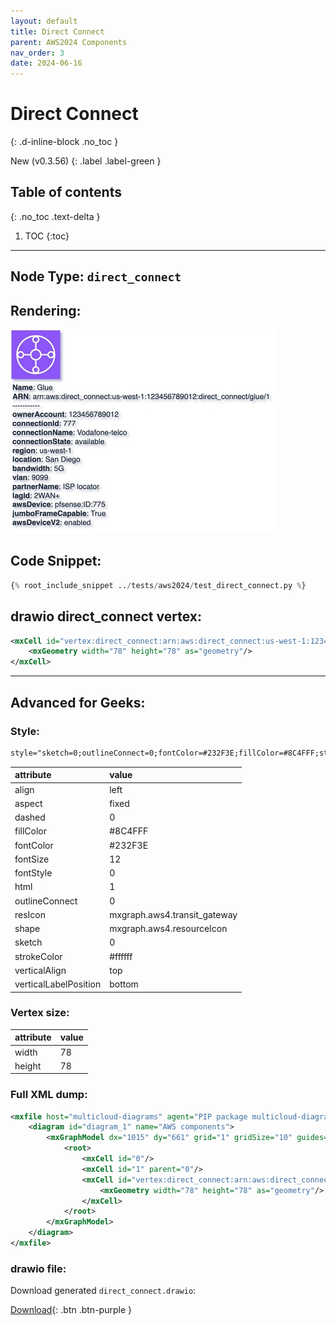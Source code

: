 ```yaml
---
layout: default
title: Direct Connect
parent: AWS2024 Components
nav_order: 3
date: 2024-06-16
---
```


# Direct Connect
{: .d-inline-block .no_toc }

New (v0.3.56)
{: .label .label-green }

## Table of contents
{: .no_toc .text-delta }

1. TOC
{:toc}

---


## Node Type: ``direct_connect``

## Rendering:

![lambda](output/jpg/direct_connect.jpg)

## Code Snippet:

```python
{% root_include_snippet ../tests/aws2024/test_direct_connect.py %}
```

## drawio direct_connect vertex:

```xml
<mxCell id="vertex:direct_connect:arn:aws:direct_connect:us-west-1:123456789012:direct_connect/glue/1" parent="1" vertex="1">
    <mxGeometry width="78" height="78" as="geometry"/>
</mxCell>
```
---

## Advanced for Geeks:

### Style:
```html
style="sketch=0;outlineConnect=0;fontColor=#232F3E;fillColor=#8C4FFF;strokeColor=#ffffff;dashed=0;verticalLabelPosition=bottom;verticalAlign=top;align=left;html=1;fontSize=12;fontStyle=0;aspect=fixed;shape=mxgraph.aws4.resourceIcon;resIcon=mxgraph.aws4.transit_gateway;"
```

| attribute | value |
|:----------|:------|
|align| left |
|aspect| fixed |
|dashed| 0 |
|fillColor| #8C4FFF |
|fontColor| #232F3E |
|fontSize| 12 |
|fontStyle| 0 |
|html| 1 |
|outlineConnect| 0 |
|resIcon| mxgraph.aws4.transit_gateway |
|shape| mxgraph.aws4.resourceIcon |
|sketch| 0 |
|strokeColor| #ffffff |
|verticalAlign| top |
|verticalLabelPosition| bottom |

### Vertex size:

| attribute | value |
|:---------|:-----------|
| width    | 78  |
| height   |78|

### Full XML dump:
```xml
<mxfile host="multicloud-diagrams" agent="PIP package multicloud-diagrams. Generate resources in draw.io compatible format for Cloud infrastructure. Copyrights @ Roman Tsypuk 2023. MIT license." type="MultiCloud">
    <diagram id="diagram_1" name="AWS components">
        <mxGraphModel dx="1015" dy="661" grid="1" gridSize="10" guides="1" tooltips="1" connect="1" arrows="1" fold="1" page="1" pageScale="1" pageWidth="850" pageHeight="1100" math="0" shadow="1">
            <root>
                <mxCell id="0"/>
                <mxCell id="1" parent="0"/>
                <mxCell id="vertex:direct_connect:arn:aws:direct_connect:us-west-1:123456789012:direct_connect/glue/1" value="&lt;b&gt;Name&lt;/b&gt;: Glue&lt;BR&gt;&lt;b&gt;ARN&lt;/b&gt;: arn:aws:direct_connect:us-west-1:123456789012:direct_connect/glue/1&lt;BR&gt;-----------&lt;BR&gt;&lt;b&gt;ownerAccount&lt;/b&gt;: 123456789012&lt;BR&gt;&lt;b&gt;connectionId&lt;/b&gt;: 777&lt;BR&gt;&lt;b&gt;connectionName&lt;/b&gt;: Vodafone-telco&lt;BR&gt;&lt;b&gt;connectionState&lt;/b&gt;: available&lt;BR&gt;&lt;b&gt;region&lt;/b&gt;: us-west-1&lt;BR&gt;&lt;b&gt;location&lt;/b&gt;: San Diego&lt;BR&gt;&lt;b&gt;bandwidth&lt;/b&gt;: 5G&lt;BR&gt;&lt;b&gt;vlan&lt;/b&gt;: 9099&lt;BR&gt;&lt;b&gt;partnerName&lt;/b&gt;: ISP locator&lt;BR&gt;&lt;b&gt;lagId&lt;/b&gt;: 2WAN+&lt;BR&gt;&lt;b&gt;awsDevice&lt;/b&gt;: pfsense:ID:775&lt;BR&gt;&lt;b&gt;jumboFrameCapable&lt;/b&gt;: True&lt;BR&gt;&lt;b&gt;awsDeviceV2&lt;/b&gt;: enabled" style="sketch=0;outlineConnect=0;fontColor=#232F3E;fillColor=#8C4FFF;strokeColor=#ffffff;dashed=0;verticalLabelPosition=bottom;verticalAlign=top;align=left;html=1;fontSize=12;fontStyle=0;aspect=fixed;shape=mxgraph.aws4.resourceIcon;resIcon=mxgraph.aws4.transit_gateway;" parent="1" vertex="1">
                    <mxGeometry width="78" height="78" as="geometry"/>
                </mxCell>
            </root>
        </mxGraphModel>
    </diagram>
</mxfile>
```

### drawio file:

Download generated ``direct_connect.drawio``:

[Download](output/drawio/direct_connect.drawio){: .btn .btn-purple }